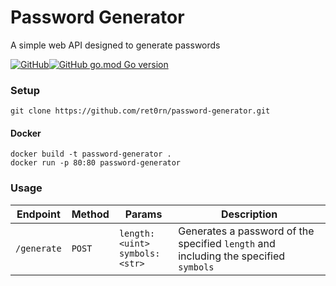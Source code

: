 # Password Generator
A simple web API designed to generate passwords

[![GitHub](https://img.shields.io/github/license/ret0rn/password-generator?style=plastic)](https://github.com/ret0rn/password-generator/blob/main/LICENCE)[![GitHub go.mod Go version](https://img.shields.io/github/go-mod/go-version/ret0rn/password-generator?style=plastic)](https://github.com/ret0rn/password-generator/blob/main/go.mod)

### Setup

```git
git clone https://github.com/ret0rn/password-generator.git
```


#### Docker
```
docker build -t password-generator .
docker run -p 80:80 password-generator
```



### Usage 

|Endpoint | Method | Params | Description|
|---------|--------|------------|--------|
|```/generate```| ```POST```| ```length: <uint>``` <br> ```symbols: <str>```| Generates a password of the specified ```length``` and including the specified ```symbols```


